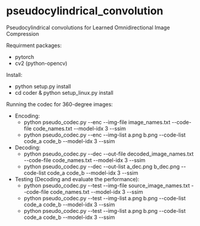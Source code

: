 # pseudocylindrical_convolution
Pseudocylindrical convolutions for Learned Omnidirectional Image Compression

Requirment packages:
- pytorch
- cv2 (python-opencv) 
 
Install:
* python setup.py install
* cd coder & python setup_linux.py install
	
Running the codec for 360-degree images:
* Encoding:
 	* python pseudo_codec.py --enc --img-file image_names.txt --code-file code_names.txt --model-idx 3 --ssim
 	* python pseudo_codec.py --enc --img-list a.png b.png --code-list code_a code_b --model-idx 3 --ssim
* Decoding:
 	* python pseudo_codec.py --dec --out-file decoded_image_names.txt --code-file code_names.txt --model-idx 3 --ssim
 	* python pseudo_codec.py --dec --out-list a_dec.png b_dec.png --code-list code_a code_b --model-idx 3 --ssim
* Testing (Decoding and evaluate the performance):
 	* python pseudo_codec.py --test --img-file source_image_names.txt --code-file code_names.txt --model-idx 3 --ssim
 	* python pseudo_codec.py --test --img-list a.png b.png --code-list code_a code_b --model-idx 3 --ssim
 	* python pseudo_codec.py --test --img-list a.png b.png --code-list code_a code_b --model-idx 3 --ssim
